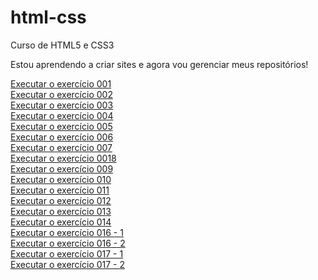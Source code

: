 # html-css
 Curso de HTML5 e CSS3

Estou aprendendo a criar sites e agora vou gerenciar meus repositórios!

<a href="https://brunagiammelaro.github.io/html-css/exercicios/ex001/index.html">Executar o exercício 001</a><br>
<a href="https://brunagiammelaro.github.io/html-css/exercicios/ex002/index.html">Executar o exercício 002</a><br>
<a href="https://brunagiammelaro.github.io/html-css/exercicios/ex003/index.html">Executar o exercício 003</a><br>
<a href="https://brunagiammelaro.github.io/html-css/exercicios/ex004/index.html">Executar o exercício 004</a><br>
<a href="https://brunagiammelaro.github.io/html-css/exercicios/ex005/index.html">Executar o exercício 005</a><br>
<a href="https://brunagiammelaro.github.io/html-css/exercicios/ex006/index.html">Executar o exercício 006</a><br>
<a href="https://brunagiammelaro.github.io/html-css/exercicios/ex007/index.html">Executar o exercício 007</a><br>
<a href="https://brunagiammelaro.github.io/html-css/exercicios/ex008/index.html">Executar o exercício 0018</a><br>
<a href="https://brunagiammelaro.github.io/html-css/exercicios/ex009/index.html">Executar o exercício 009</a><br>
<a href="https://brunagiammelaro.github.io/html-css/exercicios/ex010/index.html">Executar o exercício 010</a><br>
<a href="https://brunagiammelaro.github.io/html-css/exercicios/ex011/index.html">Executar o exercício 011</a><br>
<a href="https://brunagiammelaro.github.io/html-css/exercicios/ex012/index.html">Executar o exercício 012</a><br>
<a href="https://brunagiammelaro.github.io/html-css/exercicios/ex013/index.html">Executar o exercício 013</a><br>
<a href="https://brunagiammelaro.github.io/html-css/exercicios/ex014/index.html">Executar o exercício 014</a><br>
<a href="https://brunagiammelaro.github.io/html-css/exercicios/ex016/cor01.html">Executar o exercício 016 - 1</a><br>
<a href="https://brunagiammelaro.github.io/html-css/exercicios/ex016/cor02.html">Executar o exercício 016 - 2</a><br>
<a href="https://brunagiammelaro.github.io/html-css/exercicios/ex017/fonte01.html">Executar o exercício 017 - 1</a><br>
<a href="https://brunagiammelaro.github.io/html-css/exercicios/ex017/fonte02.html">Executar o exercício 017 - 2</a><br>